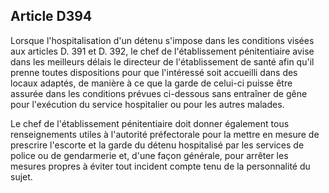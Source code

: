 Article D394
----
Lorsque l'hospitalisation d'un détenu s'impose dans les conditions visées aux
articles D. 391 et D. 392, le chef de l'établissement pénitentiaire avise dans
les meilleurs délais le directeur de l'établissement de santé afin qu'il prenne
toutes dispositions pour que l'intéressé soit accueilli dans des locaux adaptés,
de manière à ce que la garde de celui-ci puisse être assurée dans les conditions
prévues ci-dessous sans entraîner de gêne pour l'exécution du service
hospitalier ou pour les autres malades.

Le chef de l'établissement pénitentiaire doit donner également tous
renseignements utiles à l'autorité préfectorale pour la mettre en mesure de
prescrire l'escorte et la garde du détenu hospitalisé par les services de police
ou de gendarmerie et, d'une façon générale, pour arrêter les mesures propres à
éviter tout incident compte tenu de la personnalité du sujet.
